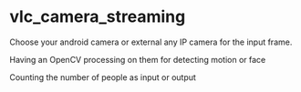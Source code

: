 # vlc_camera_streaming

Choose your android camera or external any IP camera for the input frame.

Having an OpenCV processing on them for detecting motion or face

Counting the number of people as input or output
